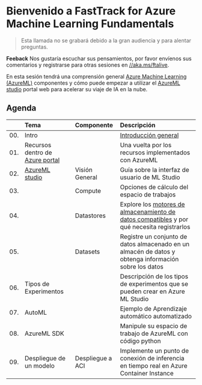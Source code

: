 # Bienvenido a FastTrack for Azure Machine Learning Fundamentals

> Esta llamada no se grabará debido a la gran audiencia y para alentar
> preguntas.

**Feeback** Nos gustaría escuchar sus pensamientos, por favor envíenos sus comentarios
y registrarse para otras sesiones en [//aka.ms/ftalive](https://aka.ms/ftalive).

En esta sesión tendrá una comprensión general [Azure Machine Learning (AzureML)](https://docs.microsoft.com/azure/machine-learning/overview-what-is-azure-machine-learning) componentes y cómo puede empezar a utilizar el [AzureML studio](https://docs.microsoft.com/azure/machine-learning/overview-what-is-machine-learning-studio) portal web para acelerar su viaje de IA en la nube.

## Agenda

|     | Tema  | Componente | Descripción
| :-- | :----- | :-----  | :-----
| 00. | Intro  |     | [Introducción general](https://docs.microsoft.com/en-us/azure/machine-learning/overview-what-is-azure-machine-learning)
| 01. | Recursos dentro de [Azure portal](http://portal.azure.com/) | | Una vuelta por los recursos implementados con AzureML
| 02. | [AzureML studio](https://docs.microsoft.com/en-us/azure/machine-learning/overview-what-is-machine-learning-studio) | Visión General | Guía sobre la interfaz de usuario de ML Studio
| 03. |  | Compute | Opciones de cálculo del espacio de trabajos
| 04. |  | Datastores | Explore los [motores de almacenamiento de datos compatibles](https://docs.microsoft.com/azure/machine-learning/how-to-access-data#supported-data-storage-service-types) y por qué necesita registrarlos
| 05. |  | Datasets | Registre un conjunto de datos almacenado en un almacén de datos y obtenga información sobre los datos
| 06. | Tipos de Experimentos |  | Descripción de los tipos de experimentos que se pueden crear en Azure ML Studio
| 07. | AutoML |  | Ejemplo de Aprendizaje automático automatizado
| 08. | AzureML SDK |  | Manipule su espacio de trabajo de AzureML con código python
| 09. | Despliegue de un modelo | Despliegue a ACI | Implemente un punto de conexión de inferencia en tiempo real en Azure Container Instance

